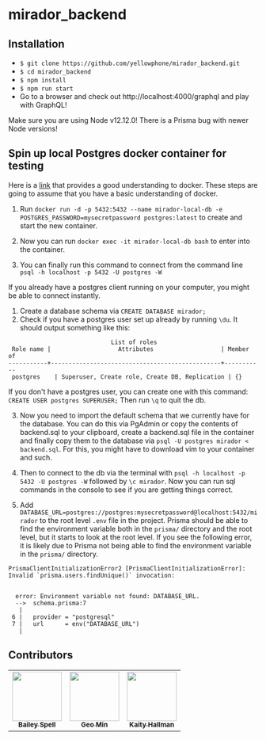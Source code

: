 # mirador_backend

## Installation

- `$ git clone https://github.com/yellowphone/mirador_backend.git`
- `$ cd mirador_backend`
- `$ npm install`
- `$ npm run start`
- Go to a browser and check out http://localhost:4000/graphql and play with GraphQL!

Make sure you are using Node v12.12.0! There is a Prisma bug with newer Node versions!

## Spin up local Postgres docker container for testing
Here is a [link](https://engineering.land.tech/understanding-docker/#:~:text=Understanding%20Docker%201%20Understanding%20the%20Docker%20Image.%20A,The%20Docker%20Ecosystem.%20...%205%20Final%20Notes.) that provides 
a good understanding to docker. These steps are going to assume that you have a 
basic understanding of docker. 

1. Run `docker run -d -p 5432:5432 --name mirador-local-db -e POSTGRES_PASSWORD=mysecretpassword postgres:latest` to create and start the new container.

2. Now you can run `docker exec -it mirador-local-db bash` to enter into the container.

3. You can finally run this command to connect from the command line 
`psql -h localhost -p 5432 -U postgres -W`

If you already have a postgres client running on your computer,
you might be able to connect instantly.

1. Create a database schema via `CREATE DATABASE mirador;`
2. Check if you have a postgres user set up already by running `\du`. It should output something like this:
```
                             List of roles
 Role name |                   Attributes                   | Member of
-----------+------------------------------------------------+-----------
 postgres    | Superuser, Create role, Create DB, Replication | {}
```
If you don't have a postgres user, you can create one with this command: `CREATE USER postgres SUPERUSER;` 
Then run `\q` to quit the db.

3. Now you need to import the default schema that we currently have for 
the database. You can do this via PgAdmin or copy the contents of 
backend.sql to your clipboard, create a backend.sql file in the container
and finally copy them to the database via `psql -U postgres mirador < backend.sql`. For this, you might have to download vim to your container 
and such. 

4. Then to connect to the db via the terminal with `psql -h localhost -p 5432 -U postgres -W` followed by `\c mirador`. Now you can run sql commands in
the console to see if you are getting things correct. 

5. Add `DATABASE_URL=postgres://postgres:mysecretpassword@localhost:5432/mirador` to the root level `.env` file in the project. 
Prisma should be able to find the environment variable both in the `prisma/` directory and the root level, but it starts to look at the root level. If you see the following error, it is likely due to Prisma not being able to find the environment variable in the `prisma/` directory. 

```
PrismaClientInitializationError2 [PrismaClientInitializationError]:
Invalid `prisma.users.findUnique()` invocation:


  error: Environment variable not found: DATABASE_URL.
  -->  schema.prisma:7
   |
 6 |   provider = "postgresql"
 7 |   url      = env("DATABASE_URL")
   |
```

## Contributors

<table>
  <tr>
    <td align="center">
        <a href="https://github.com/baileyg2016" target="_blank"><img src="https://avatars3.githubusercontent.com/u/23178729?s=460&v=4" width="100px;" alt=""/>
            <br />
            <sub><b text-align="center">Bailey Spell</b></sub>
        </a>
    </td>
    <td align="center">
        <a href="https://github.com/geomin76" target="_blank"><img src="https://avatars2.githubusercontent.com/u/31418725?s=460&v=4" width="100px;" alt=""/>
            <br />
            <sub><b text-align="center">Geo Min</b></sub>
        </a>
    </td>
    <td align="center">
        <a href="https://github.com/geomin76" target="_blank"><img src="https://avatars2.githubusercontent.com/u/10733854?s=460&v=4" width="100px;" alt=""/>
            <br />
            <sub><b text-align="center">Kaity Hallman</b></sub>
        </a>
    </td>
  </tr>
</table>
